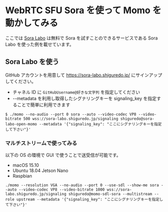 # WebRTC SFU Sora を使って Momo を動かしてみる

ここでは [Sora Labo](https://sora-labo.shiguredo.jp/) は無料で Sora を試すことのできるサービスである Sora Labo を使った例を載せています。

## Sora Labo を使う

GitHub アカウントを用意して https://sora-labo.shiguredo.jp/ にサインアップしてください。

- チャネル ID に `GitHubUsername@好きな文字列` を指定してください
- --metadata を利用し取得したシグナリングキーを signaling_key を指定することで簡単に利用できます

```shell
$ ./momo --no-audio --port 0 sora --auto --video-codec VP8 --video-bitrate 500 wss://sora-labo.shiguredo.jp/signaling shiguredo@sora-labo-open-momo --metadata '{"signaling_key": "ここにシグナリングキーを指定して下さい"}'
```

### マルチストリームで使ってみる

以下の OS の環境で GUI で使うことで送受信が可能です。

- macOS 15.10
- Ubuntu 18.04 Jetson Nano
- Raspbian

```
./momo --resolution VGA --no-audio --port 0 --use-sdl --show-me sora --auto --video-codec VP8 --video-bitrate 1000 wss://sora-labo.shiguredo.jp/signaling shiguredo@momo-sdl-sora --multistream --role upstream --metadata '{"signaling_key": "ここにシグナリングキーを指定して下さい"}'
```
